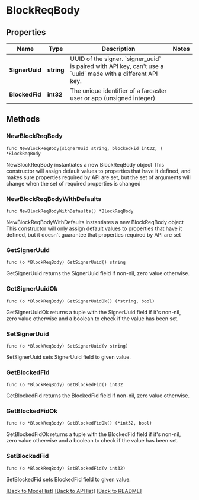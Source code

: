 # BlockReqBody

## Properties

Name | Type | Description | Notes
------------ | ------------- | ------------- | -------------
**SignerUuid** | **string** | UUID of the signer. &#x60;signer_uuid&#x60; is paired with API key, can&#39;t use a &#x60;uuid&#x60; made with a different API key. | 
**BlockedFid** | **int32** | The unique identifier of a farcaster user or app (unsigned integer) | 

## Methods

### NewBlockReqBody

`func NewBlockReqBody(signerUuid string, blockedFid int32, ) *BlockReqBody`

NewBlockReqBody instantiates a new BlockReqBody object
This constructor will assign default values to properties that have it defined,
and makes sure properties required by API are set, but the set of arguments
will change when the set of required properties is changed

### NewBlockReqBodyWithDefaults

`func NewBlockReqBodyWithDefaults() *BlockReqBody`

NewBlockReqBodyWithDefaults instantiates a new BlockReqBody object
This constructor will only assign default values to properties that have it defined,
but it doesn't guarantee that properties required by API are set

### GetSignerUuid

`func (o *BlockReqBody) GetSignerUuid() string`

GetSignerUuid returns the SignerUuid field if non-nil, zero value otherwise.

### GetSignerUuidOk

`func (o *BlockReqBody) GetSignerUuidOk() (*string, bool)`

GetSignerUuidOk returns a tuple with the SignerUuid field if it's non-nil, zero value otherwise
and a boolean to check if the value has been set.

### SetSignerUuid

`func (o *BlockReqBody) SetSignerUuid(v string)`

SetSignerUuid sets SignerUuid field to given value.


### GetBlockedFid

`func (o *BlockReqBody) GetBlockedFid() int32`

GetBlockedFid returns the BlockedFid field if non-nil, zero value otherwise.

### GetBlockedFidOk

`func (o *BlockReqBody) GetBlockedFidOk() (*int32, bool)`

GetBlockedFidOk returns a tuple with the BlockedFid field if it's non-nil, zero value otherwise
and a boolean to check if the value has been set.

### SetBlockedFid

`func (o *BlockReqBody) SetBlockedFid(v int32)`

SetBlockedFid sets BlockedFid field to given value.



[[Back to Model list]](../README.md#documentation-for-models) [[Back to API list]](../README.md#documentation-for-api-endpoints) [[Back to README]](../README.md)


